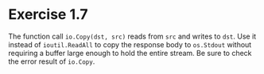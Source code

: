 # Exercise 1.7

The function call `io.Copy(dst, src)` reads from `src` and writes to `dst`. Use it instead of `ioutil.ReadAll` to copy
the response body to `os.Stdout` without requiring a buffer large enough to hold the entire stream. Be sure to check
the error result of `io.Copy`.
